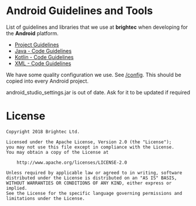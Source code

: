 # Android Guidelines and Tools

List of guidelines and libraries that we use at __brightec__ when developing for the __Android__ platform.

* [Project Guidelines](project_guidelines.md)
* [Java - Code Guidelines](code_guidelines_java.md)
* [Kotlin - Code Guidelines](code_guidelines_kotlin.md)
* [XML - Code Guidelines](code_guidelines_xml.md)

We have some quality configuration we use. See [/config](/config). This should be copied into every Android project.

android_studio_settings.jar is out of date. Ask for it to be updated if required

# License

```
Copyright 2018 Brightec Ltd.

Licensed under the Apache License, Version 2.0 (the "License");
you may not use this file except in compliance with the License.
You may obtain a copy of the License at

    http://www.apache.org/licenses/LICENSE-2.0

Unless required by applicable law or agreed to in writing, software
distributed under the License is distributed on an "AS IS" BASIS,
WITHOUT WARRANTIES OR CONDITIONS OF ANY KIND, either express or implied.
See the License for the specific language governing permissions and
limitations under the License.
```
